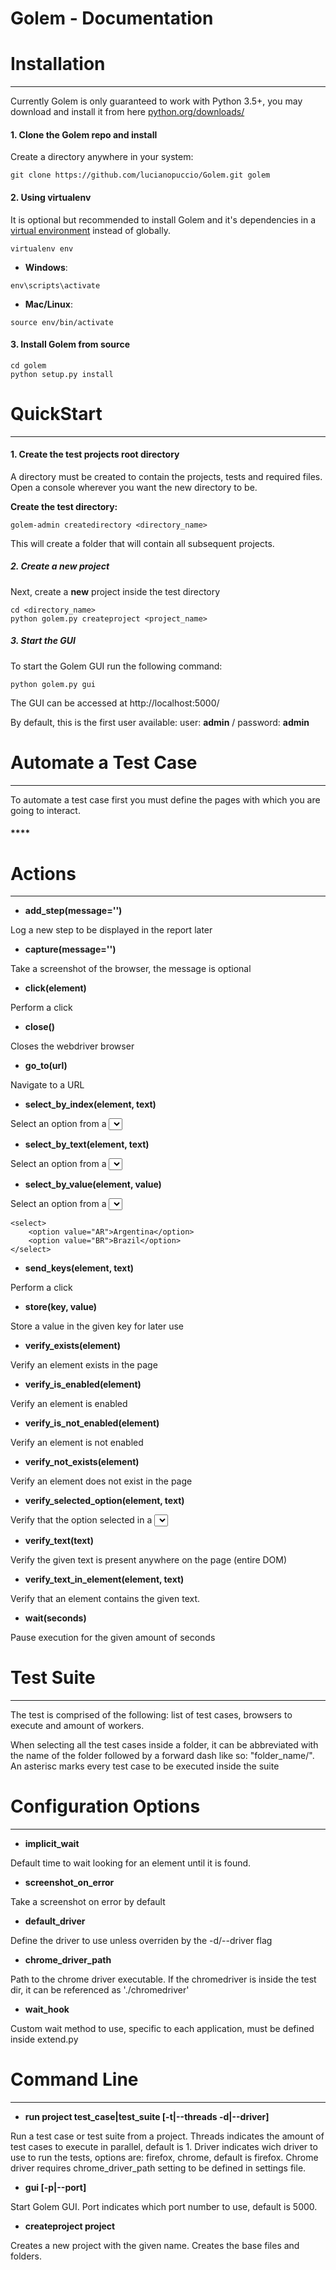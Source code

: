 Golem - Documentation
==================================================


# Installation
--------------------------------------

Currently Golem is only guaranteed to work with Python 3.5+, you may download and install it from here [python.org/downloads/](http://www.python.org/downloads/) 


#### 1. Clone the Golem repo and install

Create a directory anywhere in your system:

```
git clone https://github.com/lucianopuccio/Golem.git golem
```


#### 2. Using virtualenv

It is optional but recommended to install Golem and it's dependencies in a [virtual environment](http://www.virtualenv.org/en/latest/) instead of globally.

```
virtualenv env
```

- **Windows**:

```
env\scripts\activate
```

- **Mac/Linux**:

```
source env/bin/activate
```

#### 3. Install Golem from source

```
cd golem
python setup.py install
```


# QuickStart
--------------------------------------
#### **1. Create the test projects root directory**

A directory must be created to contain the projects, tests and required files. Open a console wherever you want the new directory to be.


**Create the test directory:**

```
golem-admin createdirectory <directory_name>
```

This will create a folder that will contain all subsequent projects.


##### **2. Create a new project**

Next, create a **new** project inside the test directory
```
cd <directory_name>
python golem.py createproject <project_name>
```

##### **3. Start the GUI**

To start the Golem GUI run the following command:

```
python golem.py gui
```

The GUI can be accessed at http://localhost:5000/

By default, this is the first user available: user: **admin** / password: **admin**

# Automate a Test Case
--------------------------------------
To automate a test case first you must define the pages with which you are going to interact.

#### ****

# Actions
--------------------------------------


- **add_step(message='')**

Log a new step to be displayed in the report later

- **capture(message='')**

Take a screenshot of the browser, the message is optional

 - **click(element)**

Perform a click

- **close()**

Closes the webdriver browser

 - **go_to(url)**

Navigate to a URL

- **select_by_index(element, text)**

Select an option from a <select> by the index of the option

- **select_by_text(element, text)**

Select an option from a <select> by the option text

- **select_by_value(element, value)**

Select an option from a <select> by the option value. For example:
```
<select>
    <option value="AR">Argentina</option>
    <option value="BR">Brazil</option>
</select>
```

- **send_keys(element, text)**

Perform a click

- **store(key, value)**

Store a value in the given key for later use

- **verify_exists(element)**

Verify an element exists in the page

- **verify_is_enabled(element)**

Verify an element is enabled

- **verify_is_not_enabled(element)**

Verify an element is not enabled

- **verify_not_exists(element)**

Verify an element does not exist in the page

- **verify_selected_option(element, text)**

Verify that the option selected in a <select> is the one given (by the option text)

- **verify_text(text)**

Verify the given text is present anywhere on the page (entire DOM)

- **verify_text_in_element(element, text)**

Verify that an element contains the given text.

- **wait(seconds)**

Pause execution for the given amount of seconds


# Test Suite
--------------------------------------

The test is comprised of the following: list of test cases, browsers to execute and amount of workers.

When selecting all the test cases inside a folder, it can be abbreviated with the name of the folder followed by a forward dash like so: "folder_name/". An asterisc marks every test case to be executed inside the suite


# Configuration Options
--------------------------------------

- **implicit_wait**

Default time to wait looking for an element until it is found.

- **screenshot_on_error**

Take a screenshot on error by default

- **default_driver**

Define the driver to use unless overriden by the -d/--driver flag

- **chrome_driver_path**

Path to the chrome driver executable. If the chromedriver is inside the test dir, it can be referenced as './chromedriver'

- **wait_hook**

Custom wait method to use, specific to each application, must be defined inside extend.py


# Command Line
--------------------------------------

- **run project test_case|test_suite [-t|--threads -d|--driver]**

Run a test case or test suite from a project. Threads indicates the amount of test cases to execute in parallel, default is 1. Driver indicates wich driver to use to run the tests, options are: firefox, chrome, default is firefox. Chrome driver requires chrome_driver_path setting to be defined in settings file.

- **gui [-p|--port]**

Start Golem GUI. Port indicates which port number to use, default is 5000.

- **createproject project**

Creates a new project with the given name. Creates the base files and folders.